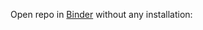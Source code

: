 
 Open repo in [Binder](https://mybinder.org/v2/gh/tatsath/MLCourse-DigitalInnov/main) without any installation:
<a href="https://mybinder.org/v2/gh/tatsath/MLCourse-DigitalInnov/main"></a>

  
